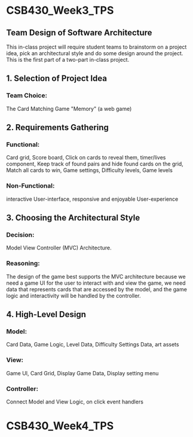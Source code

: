 # CSB430_Week3_TPS
## Team Design of Software Architecture
This in-class project will require student teams to brainstorm on a project idea, pick an architectural style and do some design around the project. This is the first part of a two-part in-class project.

## 1. Selection of Project Idea
### Team Choice:
The Card Matching Game "Memory" (a web game)

## 2. Requirements Gathering
### Functional:
Card grid, Score board, Click on cards to reveal them, timer/lives component, Keep track of found pairs and hide found cards on the grid, Match all cards to win, Game settings, Difficulty levels, Game levels 
### Non-Functional:
interactive User-interface, responsive and enjoyable User-experience

## 3. Choosing the Architectural Style
### Decision:
Model View Controller (MVC) Architecture.
### Reasoning:
The design of the game best supports the MVC architecture because we need a game UI for the user to interact with and view the game, we need data that represents cards that are accessed by the model, and the game logic and interactivity will be handled by the controller.


## 4. High-Level Design
### Model: 
Card Data, Game Logic, Level Data, Difficulty Settings Data, art assets
### View: 
Game UI, Card Grid, Display Game Data, Display setting menu
### Controller: 
Connect Model and View Logic, on click event handlers

# CSB430_Week4_TPS

